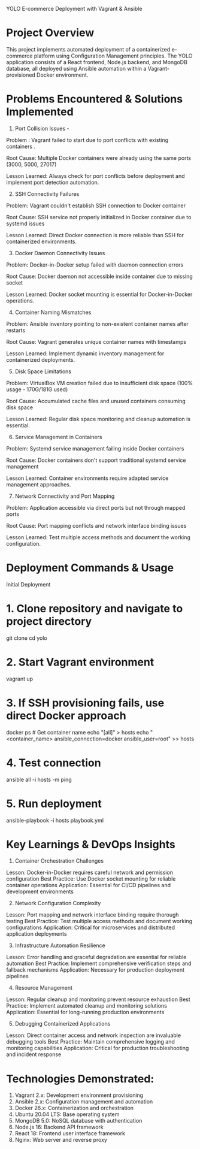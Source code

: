 YOLO E-commerce Deployment with Vagrant & Ansible

# Project Overview
This project implements automated deployment of a containerized e-commerce platform using Configuration Management principles. The YOLO application consists of a React frontend, Node.js backend, and MongoDB database, all deployed using Ansible automation within a Vagrant-provisioned Docker environment.

# Problems Encountered & Solutions Implemented

1. Port Collision Issues - 

Problem : Vagrant failed to start due to port conflicts with existing containers . 

Root Cause: Multiple Docker containers were already using the same ports (3000, 5000, 27017)

Lesson Learned: Always check for port conflicts before deployment and implement port detection automation.

2.  SSH Connectivity Failures 

Problem: Vagrant couldn't establish SSH connection to Docker container

Root Cause: SSH service not properly initialized in Docker container due to systemd issues

Lesson Learned: Direct Docker connection is more reliable than SSH for containerized environments.


3. Docker Daemon Connectivity Issues

Problem: Docker-in-Docker setup failed with daemon connection errors

Root Cause: Docker daemon not accessible inside container due to missing socket

Lesson Learned: Docker socket mounting is essential for Docker-in-Docker operations.

4. Container Naming Mismatches 

Problem: Ansible inventory pointing to non-existent container names after restarts

Root Cause: Vagrant generates unique container names with timestamps

Lesson Learned: Implement dynamic inventory management for containerized deployments.


5. Disk Space Limitations 


Problem: VirtualBox VM creation failed due to insufficient disk space (100% usage - 170G/181G used)

Root Cause: Accumulated cache files and unused containers consuming disk space

Lesson Learned: Regular disk space monitoring and cleanup automation is essential.

6. Service Management in Containers 

Problem: Systemd service management failing inside Docker containers

Root Cause: Docker containers don't support traditional systemd service management

Lesson Learned: Container environments require adapted service management approaches.

7. Network Connectivity and Port Mapping

Problem: Application accessible via direct ports but not through mapped ports

Root Cause: Port mapping conflicts and network interface binding issues

Lesson Learned: Test multiple access methods and document the working configuration.


# Deployment Commands & Usage

Initial Deployment

# 1. Clone repository and navigate to project directory
git clone <repository-url>
cd yolo

# 2. Start Vagrant environment
vagrant up

# 3. If SSH provisioning fails, use direct Docker approach
docker ps  # Get container name
echo "[all]" > hosts
echo "<container_name> ansible_connection=docker ansible_user=root" >> hosts

# 4. Test connection
ansible all -i hosts -m ping

# 5. Run deployment
ansible-playbook -i hosts playbook.yml



# Key Learnings & DevOps Insights

1. Container Orchestration Challenges

Lesson: Docker-in-Docker requires careful network and permission configuration
Best Practice: Use Docker socket mounting for reliable container operations
Application: Essential for CI/CD pipelines and development environments

2. Network Configuration Complexity

Lesson: Port mapping and network interface binding require thorough testing
Best Practice: Test multiple access methods and document working configurations
Application: Critical for microservices and distributed application deployments

3. Infrastructure Automation Resilience

Lesson: Error handling and graceful degradation are essential for reliable automation
Best Practice: Implement comprehensive verification steps and fallback mechanisms
Application: Necessary for production deployment pipelines

4. Resource Management

Lesson: Regular cleanup and monitoring prevent resource exhaustion
Best Practice: Implement automated cleanup and monitoring solutions
Application: Essential for long-running production environments

5. Debugging Containerized Applications

Lesson: Direct container access and network inspection are invaluable debugging tools
Best Practice: Maintain comprehensive logging and monitoring capabilities
Application: Critical for production troubleshooting and incident response


# Technologies Demonstrated:

1. Vagrant 2.x: Development environment provisioning
2. Ansible 2.x: Configuration management and automation
3. Docker 26.x: Containerization and orchestration
4. Ubuntu 20.04 LTS: Base operating system
5. MongoDB 5.0: NoSQL database with authentication
6. Node.js 16: Backend API framework
7. React 18: Frontend user interface framework
8. Nginx: Web server and reverse proxy